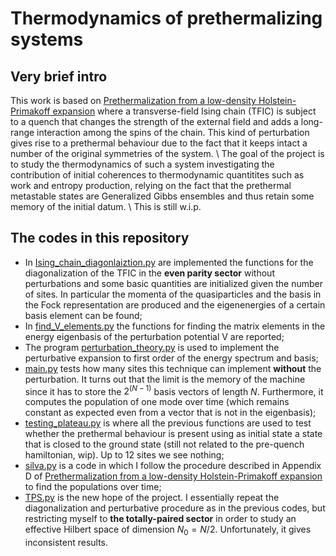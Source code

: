 # Thermodynamics of prethermalizing systems

## Very brief intro

This work is based on [Prethermalization from a low-density Holstein-Primakoff expansion](https://scholar.google.com/scholar?hl=it&as_sdt=0%2C5&q=Prethermalization+from+a+low-density+Holstein-Primakoff+expansion&btnG=) where a transverse-field Ising chain (TFIC) is subject to a quench that changes the strength of the external field and adds a long-range interaction among the spins of the chain. This kind of perturbation gives rise to a prethermal behaviour due to the fact that it keeps intact a number of the original symmetries of the system. \\
The goal of the project is to study the thermodynamics of such a system investigating the contribution of initial coherences to thermodynamic quantitites such as work and entropy production, relying on the fact that the prethermal metastable states are Generalized Gibbs ensembles and thus retain some memory of the initial datum. \\
This is still w.i.p.

## The codes in this repository 

-  In [Ising_chain_diagonlaiztion.py](https://github.com/simoneart/Thermodynamics-of-prethermalizing-systems/blob/main/Ising_chain_diagonalization.py) are implemented the functions for the diagonalization of the TFIC in the **even parity sector** without perturbations and some basic quantities are initialized given the number of sites. In particular the momenta of the quasiparticles and the basis in the Fock representation are produced and the eigenenergies of a certain basis element can be found;
-  In [find_V_elements.py](https://github.com/simoneart/Thermodynamics-of-prethermalizing-systems/blob/main/find_V_elements.py) the functions for finding the matrix elements in the energy eigenbasis of the perturbation potential V are reported;
-  The program [perturbation_theory.py](https://github.com/simoneart/Thermodynamics-of-prethermalizing-systems/blob/main/perturbation_theory.py) is used to implement the perturbative expansion to first order of the energy spectrum and basis;
-  [main.py](https://github.com/simoneart/Thermodynamics-of-prethermalizing-systems/blob/main/main.py) tests how many sites this technique can implement **without** the perturbation. It turns out that the limit is the memory of the machine since it has to store the $2^{(N-1)}$ basis vectors of length $N$. Furthermore, it computes the population of one mode over time (which remains constant as expected even from a vector that is not in the eigenbasis);
-  [testing_plateau.py](https://github.com/simoneart/Thermodynamics-of-prethermalizing-systems/blob/main/testing_plateau.py) is where all the previous functions are used to test whether the prethermal behaviour is present using as initial state a state that is closed to the ground state (still not related to the pre-quench hamiltonian, wip). Up to 12 sites we see nothing;
-  [silva.py](https://github.com/simoneart/Thermodynamics-of-prethermalizing-systems/blob/main/silva.py) is a code in which I follow the procedure described in Appendix D of [Prethermalization from a low-density Holstein-Primakoff expansion](https://scholar.google.com/scholar?hl=it&as_sdt=0%2C5&q=Prethermalization+from+a+low-density+Holstein-Primakoff+expansion&btnG=) to find the populations over time;
-  [TPS.py](https://github.com/simoneart/Thermodynamics-of-prethermalizing-systems/blob/main/TPS.py) is the new hope of the project. I essentially repeat the diagonalization and perturbative procedure as in the previous codes, but restricting myself to **the totally-paired sector** in order to study an effective Hilbert space of dimension $N_0 = N/2$. Unfortunately, it gives inconsistent results.


